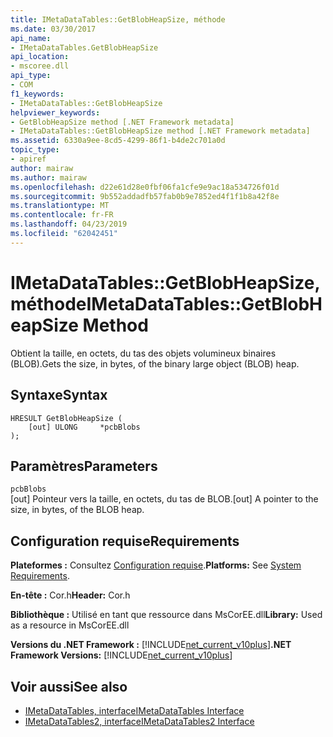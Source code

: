```yaml
---
title: IMetaDataTables::GetBlobHeapSize, méthode
ms.date: 03/30/2017
api_name:
- IMetaDataTables.GetBlobHeapSize
api_location:
- mscoree.dll
api_type:
- COM
f1_keywords:
- IMetaDataTables::GetBlobHeapSize
helpviewer_keywords:
- GetBlobHeapSize method [.NET Framework metadata]
- IMetaDataTables::GetBlobHeapSize method [.NET Framework metadata]
ms.assetid: 6330a9ee-8cd5-4299-86f1-b4de2c701a0d
topic_type:
- apiref
author: mairaw
ms.author: mairaw
ms.openlocfilehash: d22e61d28e0fbf06fa1cfe9e9ac18a534726f01d
ms.sourcegitcommit: 9b552addadfb57fab0b9e7852ed4f1f1b8a42f8e
ms.translationtype: MT
ms.contentlocale: fr-FR
ms.lasthandoff: 04/23/2019
ms.locfileid: "62042451"
---
```

# <a name="imetadatatablesgetblobheapsize-method"></a><span data-ttu-id="19a6d-102">IMetaDataTables::GetBlobHeapSize, méthode</span><span class="sxs-lookup"><span data-stu-id="19a6d-102">IMetaDataTables::GetBlobHeapSize Method</span></span>
<span data-ttu-id="19a6d-103">Obtient la taille, en octets, du tas des objets volumineux binaires (BLOB).</span><span class="sxs-lookup"><span data-stu-id="19a6d-103">Gets the size, in bytes, of the binary large object (BLOB) heap.</span></span>  
  
## <a name="syntax"></a><span data-ttu-id="19a6d-104">Syntaxe</span><span class="sxs-lookup"><span data-stu-id="19a6d-104">Syntax</span></span>  
  
```  
HRESULT GetBlobHeapSize (  
    [out] ULONG     *pcbBlobs  
);   
```  
  
## <a name="parameters"></a><span data-ttu-id="19a6d-105">Paramètres</span><span class="sxs-lookup"><span data-stu-id="19a6d-105">Parameters</span></span>  
 `pcbBlobs`  
 <span data-ttu-id="19a6d-106">[out] Pointeur vers la taille, en octets, du tas de BLOB.</span><span class="sxs-lookup"><span data-stu-id="19a6d-106">[out] A pointer to the size, in bytes, of the BLOB heap.</span></span>  
  
## <a name="requirements"></a><span data-ttu-id="19a6d-107">Configuration requise</span><span class="sxs-lookup"><span data-stu-id="19a6d-107">Requirements</span></span>  
 <span data-ttu-id="19a6d-108">**Plateformes :** Consultez [Configuration requise](../../../../docs/framework/get-started/system-requirements.md).</span><span class="sxs-lookup"><span data-stu-id="19a6d-108">**Platforms:** See [System Requirements](../../../../docs/framework/get-started/system-requirements.md).</span></span>  
  
 <span data-ttu-id="19a6d-109">**En-tête :** Cor.h</span><span class="sxs-lookup"><span data-stu-id="19a6d-109">**Header:** Cor.h</span></span>  
  
 <span data-ttu-id="19a6d-110">**Bibliothèque :** Utilisé en tant que ressource dans MsCorEE.dll</span><span class="sxs-lookup"><span data-stu-id="19a6d-110">**Library:** Used as a resource in MsCorEE.dll</span></span>  
  
 <span data-ttu-id="19a6d-111">**Versions du .NET Framework :** [!INCLUDE[net_current_v10plus](../../../../includes/net-current-v10plus-md.md)]</span><span class="sxs-lookup"><span data-stu-id="19a6d-111">**.NET Framework Versions:** [!INCLUDE[net_current_v10plus](../../../../includes/net-current-v10plus-md.md)]</span></span>  
  
## <a name="see-also"></a><span data-ttu-id="19a6d-112">Voir aussi</span><span class="sxs-lookup"><span data-stu-id="19a6d-112">See also</span></span>

- [<span data-ttu-id="19a6d-113">IMetaDataTables, interface</span><span class="sxs-lookup"><span data-stu-id="19a6d-113">IMetaDataTables Interface</span></span>](../../../../docs/framework/unmanaged-api/metadata/imetadatatables-interface.md)
- [<span data-ttu-id="19a6d-114">IMetaDataTables2, interface</span><span class="sxs-lookup"><span data-stu-id="19a6d-114">IMetaDataTables2 Interface</span></span>](../../../../docs/framework/unmanaged-api/metadata/imetadatatables2-interface.md)
